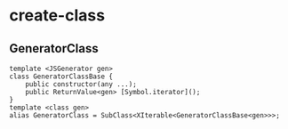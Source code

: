 
# create-class

## GeneratorClass

```
template <JSGenerator gen>
class GeneratorClassBase {
	public constructor(any ...);
	public ReturnValue<gen> [Symbol.iterator]();
}
template <class gen>
alias GeneratorClass = SubClass<XIterable<GeneratorClassBase<gen>>>;
```
